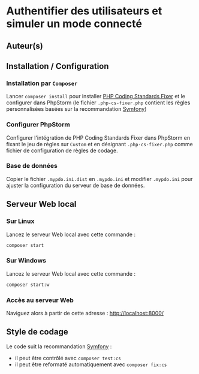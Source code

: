 # Authentifier des utilisateurs et simuler un mode connecté

## Auteur(s)

## Installation / Configuration

### Installation par `Composer`

Lancer `composer install` pour installer [PHP Coding Standards Fixer](https://cs.symfony.com/) et le configurer dans PhpStorm (le fichier `.php-cs-fixer.php` contient les règles personnalisées basées sur la recommandation [Symfony](https://symfony.com/doc/current/contributing/code/standards.html))

### Configurer PhpStorm

Configurer l'intégration de PHP Coding Standards Fixer dans PhpStorm en fixant le jeu de règles sur `Custom` et en désignant `.php-cs-fixer.php` comme fichier de configuration de règles de codage. 

### Base de données

Copier le fichier `.mypdo.ini.dist` en `.mypdo.ini` et modifier `.mypdo.ini` pour ajuster la configuration du serveur de base de données.

## Serveur Web local

### Sur Linux

Lancez le serveur Web local avec cette commande :
```bash
composer start
```

### Sur Windows

Lancez le serveur Web local avec cette commande :
```bash
composer start:w
```

### Accès au serveur Web
Naviguez alors à partir de cette adresse : <http://localhost:8000/>

## Style de codage

Le code suit la recommandation [Symfony](https://symfony.com/doc/current/contributing/code/standards.html) :
- il peut être contrôlé avec `composer test:cs`
- il peut être reformaté automatiquement avec `composer fix:cs`